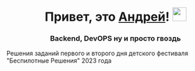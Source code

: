 <h1 align="center">Привет, это <a href="tapy.me/krojiak" target="_blank">Андрей</a>! 
<img src="https://github.com/blackcater/blackcater/raw/main/images/Hi.gif" height="32"/></h1>
<h3 align="center">Backend, DevOPS ну и просто гвоздь</h3>

Решения заданий первого и второго дня детского фестиваля "Беспилотные Решения" 2023 года
